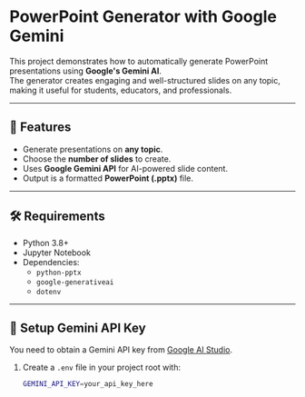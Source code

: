 
# PowerPoint Generator with Google Gemini

This project demonstrates how to automatically generate PowerPoint presentations using **Google's Gemini AI**.  
The generator creates engaging and well-structured slides on any topic, making it useful for students, educators, and professionals.

---

## 🚀 Features
- Generate presentations on **any topic**.
- Choose the **number of slides** to create.
- Uses **Google Gemini API** for AI-powered slide content.
- Output is a formatted **PowerPoint (.pptx)** file.

---

## 🛠️ Requirements
- Python 3.8+
- Jupyter Notebook
- Dependencies:
  - `python-pptx`
  - `google-generativeai`
  - `dotenv`

---

## 🔑 Setup Gemini API Key
You need to obtain a Gemini API key from [Google AI Studio](https://makersuite.google.com/app/apikey).

1. Create a `.env` file in your project root with:
   ```bash
   GEMINI_API_KEY=your_api_key_here
